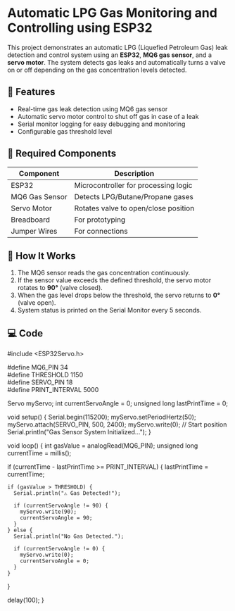 #  Automatic LPG Gas Monitoring and Controlling using ESP32

This project demonstrates an automatic LPG (Liquefied Petroleum Gas) leak detection and control system using an **ESP32**, **MQ6 gas sensor**, and a **servo motor**. The system detects gas leaks and automatically turns a valve on or off depending on the gas concentration levels detected.

## 🚀 Features

- Real-time gas leak detection using MQ6 gas sensor
- Automatic servo motor control to shut off gas in case of a leak
- Serial monitor logging for easy debugging and monitoring
- Configurable gas threshold level

## 🧰 Required Components

| Component       | Description                            |
|-----------------|----------------------------------------|
| ESP32           | Microcontroller for processing logic   |
| MQ6 Gas Sensor  | Detects LPG/Butane/Propane gases       |
| Servo Motor     | Rotates valve to open/close position   |
| Breadboard      | For prototyping                        |
| Jumper Wires    | For connections                        |

## 🔧 How It Works

1. The MQ6 sensor reads the gas concentration continuously.
2. If the sensor value exceeds the defined threshold, the servo motor rotates to **90°** (valve closed).
3. When the gas level drops below the threshold, the servo returns to **0°** (valve open).
4. System status is printed on the Serial Monitor every 5 seconds.
## 💻 Code
 #include <ESP32Servo.h>

#define MQ6_PIN 34             
#define THRESHOLD 1150         
#define SERVO_PIN 18           
#define PRINT_INTERVAL 5000    

Servo myServo;
int currentServoAngle = 0;
unsigned long lastPrintTime = 0;

void setup() {
  Serial.begin(115200);
  myServo.setPeriodHertz(50);
  myServo.attach(SERVO_PIN, 500, 2400);
  myServo.write(0);  // Start position
  Serial.println("Gas Sensor System Initialized...");
}

void loop() {
  int gasValue = analogRead(MQ6_PIN);
  unsigned long currentTime = millis();

  if (currentTime - lastPrintTime >= PRINT_INTERVAL) {
    lastPrintTime = currentTime;

    if (gasValue > THRESHOLD) {
      Serial.println("⚠️ Gas Detected!");

      if (currentServoAngle != 90) {
        myServo.write(90);        
        currentServoAngle = 90;
      }
    } else {
      Serial.println("No Gas Detected.");

      if (currentServoAngle != 0) {
        myServo.write(0);         
        currentServoAngle = 0;
      }
    }
  }

  delay(100); 
}


